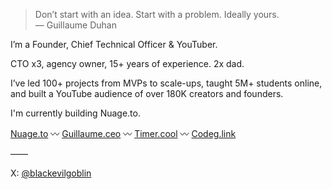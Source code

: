
> Don’t start with an idea. Start with a problem. Ideally yours.  
> — Guillaume Duhan

I’m a Founder, Chief Technical Officer & YouTuber.

CTO x3, agency owner, 15+ years of experience. 2x dad.

I’ve led 100+ projects from MVPs to scale-ups, taught 5M+ students online, and built a YouTube audience of over 180K creators and founders.

I'm currently building Nuage.to.

[Nuage.to](https://www.nuage.to) 〰 [Guillaume.ceo](https://www.guillaume.ceo) 〰 [Timer.cool](https://www.timer.cool) 〰 [Codeg.link](https://www.codeg.link)

——

X: [@blackevilgoblin](https://x.com/blackevilgoblin)  
